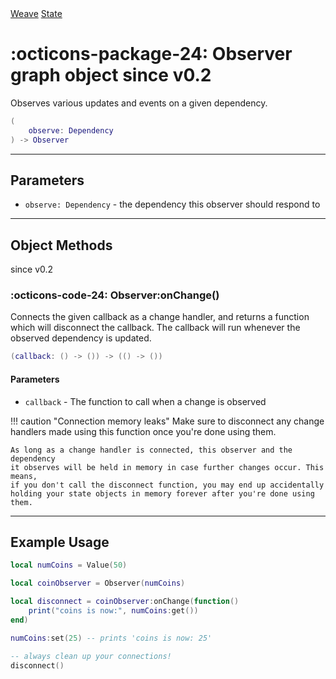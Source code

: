 <nav class="weavedoc-api-breadcrumbs">
	<a href="../..">Weave</a>
	<a href="..">State</a>
</nav>

<h1 class="weavedoc-api-header" markdown>
	<span class="weavedoc-api-icon" markdown>:octicons-package-24:</span>
	<span class="weavedoc-api-name">Observer</span>
	<span class="weavedoc-api-pills">
		<span class="weavedoc-api-pill-type">graph object</span>
		<span class="weavedoc-api-pill-since">since v0.2</span>
	</span>
</h1>

Observes various updates and events on a given dependency.

```Lua
(
	observe: Dependency
) -> Observer
```

---

## Parameters

- `observe: Dependency` - the dependency this observer should respond to

---

## Object Methods

<p class="weavedoc-api-pills">
	<span class="weavedoc-api-pill-since">since v0.2</span>
</p>

### :octicons-code-24: Observer:onChange()

Connects the given callback as a change handler, and returns a function which
will disconnect the callback. The callback will run whenever the observed
dependency is updated.

```Lua
(callback: () -> ()) -> (() -> ())
```

#### Parameters

- `callback` - The function to call when a change is observed

!!! caution "Connection memory leaks"
Make sure to disconnect any change handlers made using this function once
you're done using them.

    As long as a change handler is connected, this observer and the dependency
    it observes will be held in memory in case further changes occur. This means,
    if you don't call the disconnect function, you may end up accidentally
    holding your state objects in memory forever after you're done using them.

---

## Example Usage

```Lua
local numCoins = Value(50)

local coinObserver = Observer(numCoins)

local disconnect = coinObserver:onChange(function()
	print("coins is now:", numCoins:get())
end)

numCoins:set(25) -- prints 'coins is now: 25'

-- always clean up your connections!
disconnect()
```
